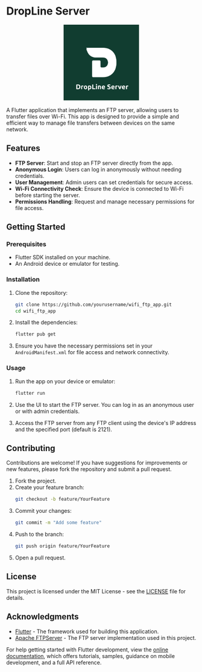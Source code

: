 # DropLine Server
<p align="center">
  <img src="assets\icon\icon.png" alt="Dokandar App Logo" width="200"/>
</p>
A Flutter application that implements an FTP server, allowing users to transfer files over Wi-Fi. This app is designed to provide a simple and efficient way to manage file transfers between devices on the same network.

## Features

- **FTP Server**: Start and stop an FTP server directly from the app.
- **Anonymous Login**: Users can log in anonymously without needing credentials.
- **User Management**: Admin users can set credentials for secure access.
- **Wi-Fi Connectivity Check**: Ensure the device is connected to Wi-Fi before starting the server.
- **Permissions Handling**: Request and manage necessary permissions for file access.

## Getting Started

### Prerequisites

- Flutter SDK installed on your machine.
- An Android device or emulator for testing.

### Installation

1. Clone the repository:
   ```bash
   git clone https://github.com/yourusername/wifi_ftp_app.git
   cd wifi_ftp_app
   ```

2. Install the dependencies:
   ```bash
   flutter pub get
   ```

3. Ensure you have the necessary permissions set in your `AndroidManifest.xml` for file access and network connectivity.

### Usage

1. Run the app on your device or emulator:
   ```bash
   flutter run
   ```

2. Use the UI to start the FTP server. You can log in as an anonymous user or with admin credentials.

3. Access the FTP server from any FTP client using the device's IP address and the specified port (default is 2121).

## Contributing

Contributions are welcome! If you have suggestions for improvements or new features, please fork the repository and submit a pull request.

1. Fork the project.
2. Create your feature branch:
   ```bash
   git checkout -b feature/YourFeature
   ```
3. Commit your changes:
   ```bash
   git commit -m "Add some feature"
   ```
4. Push to the branch:
   ```bash
   git push origin feature/YourFeature
   ```
5. Open a pull request.

## License

This project is licensed under the MIT License - see the [LICENSE](LICENSE) file for details.

## Acknowledgments

- [Flutter](https://flutter.dev) - The framework used for building this application.
- [Apache FTPServer](http://mina.apache.org/ftpserver-project/) - The FTP server implementation used in this project.

For help getting started with Flutter development, view the [online documentation](https://docs.flutter.dev/), which offers tutorials, samples, guidance on mobile development, and a full API reference.
